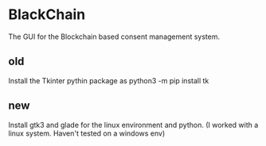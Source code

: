 # BlackChain
The GUI for the Blockchain based consent management system.

## old
Install the Tkinter pythin package as python3 -m pip install tk

## new
Install gtk3 and glade for the linux environment and python.
(I worked with a linux system. Haven't tested on a windows env)
